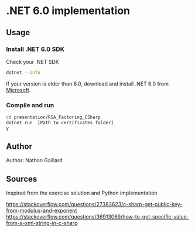 # .NET 6.0 implementation

## Usage
### Install .NET 6.0 SDK
Check your .NET SDK
```bash
dotnet --info
```

If your version is older than 6.0, download and install .NET 6.0 from [Microsoft](https://dotnet.microsoft.com/en-us/download/dotnet/6.0).

### Compile and run
```bash
cd presentation/RSA_Factoring_CSharp
dotnet run  [Path to certificates folder]
y
```

## Author
Author: Nathan Gaillard

## Sources
Inspired from the exercise solution and Python implementation

https://stackoverflow.com/questions/27383623/c-sharp-get-public-key-from-modulus-and-exponent
https://stackoverflow.com/questions/36913069/how-to-get-specific-value-from-a-xml-string-in-c-sharp
             
            